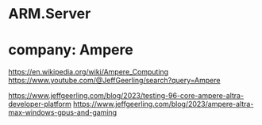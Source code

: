 # ARM.Server

# company: Ampere
https://en.wikipedia.org/wiki/Ampere_Computing https://www.youtube.com/@JeffGeerling/search?query=Ampere

https://www.jeffgeerling.com/blog/2023/testing-96-core-ampere-altra-developer-platform
https://www.jeffgeerling.com/blog/2023/ampere-altra-max-windows-gpus-and-gaming
